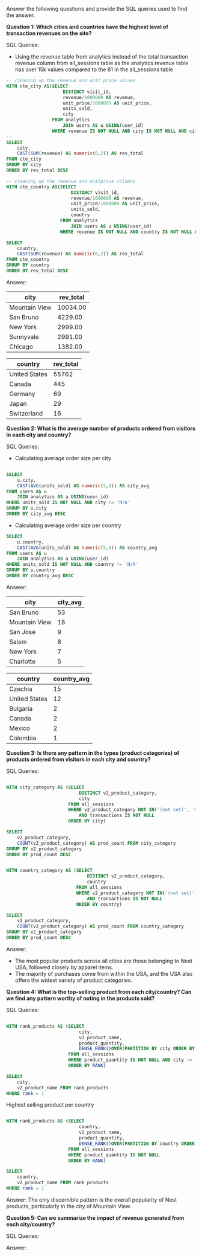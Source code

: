 Answer the following questions and provide the SQL queries used to find the answer.

    
**Question 1: Which cities and countries have the highest level of transaction revenues on the site?**


SQL Queries:
- Using the revenue table from analytics instead of the total transaction revenue column from all_sessions table
  as the analytics revenue table has over 15k values compared to the 81 in the all_sessions table
```SQL
-- cleaning up the revenue and unit price values
WITH cte_city AS(SELECT
                     DISTINCT visit_id,
                     revenue/1000000 AS revenue,
                     unit_price/1000000 AS unit_price,
                     units_sold,
                     city
                 FROM analytics
                     JOIN users AS u USING(user_id)
                 WHERE revenue IS NOT NULL AND city IS NOT NULL AND city != 'N/A')
-- 
SELECT
    city,
    CAST(SUM(revenue) AS numeric(8,2)) AS rev_total
FROM cte_city
GROUP BY city
ORDER BY rev_total DESC

```
```SQL
-- cleaning up the revenue and unitprice columns
WITH cte_country AS(SELECT
                        DISTINCT visit_id,
                        revenue/1000000 AS revenue,
                        unit_price/1000000 AS unit_price,
                        units_sold,
                        country
                    FROM analytics
                        JOIN users AS u USING(user_id)
                    WHERE revenue IS NOT NULL AND country IS NOT NULL AND country != 'N/A')

SELECT
    country,
    CAST(SUM(revenue) AS numeric(8,2)) AS rev_total
FROM cte_country
GROUP BY country
ORDER BY rev_total DESC

```




Answer:

| city          | rev_total |
|---------------|-----------|
| Mountain View | 10034.00  |
| San Bruno     | 4229.00   |
| New York      | 2999.00   |
| Sunnyvale     | 2991.00   |
| Chicago       | 1382.00   |

| country       | rev_total |
|---------------|-----------|
| United States | 55762     |
| Canada        | 445       |
| Germany       | 69        |
| Japan         | 29        |
| Switzerland   | 16        |


**Question 2: What is the average number of products ordered from visitors in each city and country?**


SQL Queries:
- Calculating average order size per city
```SQL

SELECT
    u.city,
    CAST(AVG(units_sold) AS numeric(5,0)) AS city_avg 
FROM users AS u
    JOIN analytics AS a USING(user_id)
WHERE units_sold IS NOT NULL AND city != 'N/A'
GROUP BY u.city
ORDER BY city_avg DESC

```
- Calculating average order size per country
```SQL
SELECT
    u.country,
    CAST(AVG(units_sold) AS numeric(5,0)) AS country_avg 
FROM users AS u
    JOIN analytics AS a USING(user_id)
WHERE units_sold IS NOT NULL AND country != 'N/A'
GROUP BY u.country
ORDER BY country_avg DESC
```



Answer:

| city                | city_avg |
|---------------------|----------|
| San Bruno           | 53       |
| Mountain View       | 18       |
| San Jose            | 9        |
| Salem               | 8        |
| New York            | 7        |
| Charlotte           | 5        |


| country            | country_avg |
|--------------------|-------------|
| Czechia            | 15          |
| United States      | 12          |
| Bulgaria           | 2           |
| Canada             | 2           |
| Mexico             | 2           |
| Colombia           | 1           |



**Question 3: Is there any pattern in the types (product categories) of products ordered from visitors in each city and country?**


SQL Queries:
```SQL

WITH city_category AS (SELECT
                           DISTINCT v2_product_category,
                           city
                       FROM all_sessions
                       WHERE v2_product_category NOT IN('(not set)', '${escCatTitle}') AND city != 'N/A'
                           AND transactions IS NOT NULL
                       ORDER BY city)

SELECT
    v2_product_category,
    COUNT(v2_product_category) AS prod_count FROM city_category
GROUP BY v2_product_category
ORDER BY prod_count DESC

```
```SQL

WITH country_category AS (SELECT
                              DISTINCT v2_product_category,
                              country
                          FROM all_sessions
                          WHERE v2_product_category NOT IN('(not set)', '${escCatTitle}') AND country != 'N/A'
                              AND transactions IS NOT NULL
                          ORDER BY country)

SELECT
    v2_product_category,
    COUNT(v2_product_category) AS prod_count FROM country_category
GROUP BY v2_product_category
ORDER BY prod_count DESC

```

Answer:
- The most popular products across all cities are those belonging to Nest USA, followed closely by apparel items.
- The majority of purchases come from within the USA, and the USA also offers the widest variety of product categories.



**Question 4: What is the top-selling product from each city/country? Can we find any pattern worthy of noting in the products sold?**


SQL Queries:
```SQL

WITH rank_products AS (SELECT
                           city,
                           v2_product_name,
                           product_quantity,
                           DENSE_RANK()OVER(PARTITION BY city ORDER BY product_quantity DESC) AS rank 
                       FROM all_sessions 
                       WHERE product_quantity IS NOT NULL AND city != 'N/A'
                       ORDER BY RANK)

SELECT
    city,
    v2_product_name FROM rank_products
WHERE rank = 1


```
Highest selling product per country
```SQL

WITH rank_products AS (SELECT
                           country,
                           v2_product_name,
                           product_quantity,
                           DENSE_RANK()OVER(PARTITION BY country ORDER BY product_quantity DESC) AS rank
                       FROM all_sessions 
                       WHERE product_quantity IS NOT NULL 
                       ORDER BY RANK)

SELECT
    country,
    v2_product_name FROM rank_products
WHERE rank = 1

```



Answer:
The only discernible pattern is the overall popularity of Nest products, particularly in the city of Mountain View.



**Question 5: Can we summarize the impact of revenue generated from each city/country?**

SQL Queries:



Answer:







